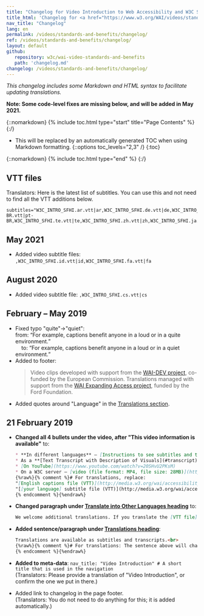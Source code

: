 ```yaml
---
title: "Changelog for Video Introduction to Web Accessibility and W3C Standards"
title_html: 'Changelog for <a href="https://www.w3.org/WAI/videos/standards-and-benefits/">Video Introduction to Web Accessibility and W3C Standards</a>'
nav_title: "Changelog"
lang: en
permalink: /videos/standards-and-benefits/changelog/
ref: /videos/standards-and-benefits/changelog/
layout: default
github:
   repository: w3c/wai-video-standards-and-benefits
   path: 'changelog.md'
changelog: /videos/standards-and-benefits/changelog/
---
```


_This changelog includes some Markdown and HTML syntax to facilitate updating translations._

**Note: Some code-level fixes are missing below, and will be added in May 2021.**


{::nomarkdown}
{% include toc.html type="start" title="Page Contents" %}
{:/}

- This will be replaced by an automatically generated TOC when using Markdown formatting.
{::options toc_levels="2,3" /}
{:toc}

{::nomarkdown}
{% include toc.html type="end" %}
{:/} 

## VTT files

Translators: Here is the latest list of subtitles. You can use this and not need to find all the VTT additions below.
```
subtitles="W3C_INTRO_SFHI.ar.vtt|ar,W3C_INTRO_SFHI.de.vtt|de,W3C_INTRO_SFHI.es.vtt|es,W3C_INTRO_SFHI.fr.vtt|fr,W3C_INTRO_SFHI.gu.vtt|gu,W3C_INTRO_SFHI.hi.vtt|hi,W3C_INTRO_SFHI.kok.vtt|kok,W3C_INTRO_SFHI.ko.vtt|ko,W3C_INTRO_SFHI.ml.vtt|ml,W3C_INTRO_SFHI.mr.vtt|mr,W3C_INTRO_SFHI.nl.vtt|nl,W3C_INTRO_SFHI.pt-BR.vtt|pt-BR,W3C_INTRO_SFHI.te.vtt|te,W3C_INTRO_SFHI.zh.vtt|zh,W3C_INTRO_SFHI.ja.vtt|ja,W3C_INTRO_SFHI.it.vtt|it,W3C_INTRO_SFHI.hu.vtt|hu,W3C_INTRO_SFHI.el.vtt|el,W3C_INTRO_SFHI.ru.vtt|ru,W3C_INTRO_SFHI.cs.vtt|cs,W3C_INTRO_SFHI.id.vtt|id,W3C_INTRO_SFHI.fa.vtt|fa"
```

## May 2021

* Added video subtitle files: ``` ,W3C_INTRO_SFHI.id.vtt|id,W3C_INTRO_SFHI.fa.vtt|fa ```

## August 2020

* Added video subtitle file: ``` ,W3C_INTRO_SFHI.cs.vtt|cs ```

## February – May 2019

* Fixed typo "quite"->"quiet":<br>from: <q>For example, captions benefit anyone in a loud or in a quite environment.</q><br>&nbsp;&nbsp;&nbsp;&nbsp;to: <q>For example, captions benefit anyone in a loud or in a quiet environment.</q>
* Added to footer: <blockquote>Video clips developed with support from the <a href="https://www.w3.org/WAI/DEV/">WAI-DEV project</a>, co-funded by the European Commission. Translations managed with support from the <a href="https://www.w3.org/WAI/expand-access/">WAI Expanding Access project</a>, funded by the Ford Foundation.</blockquote>
* Added quotes around "Language" in the [Translations section](https://www.w3.org/WAI/videos/standards-and-benefits/#translations).

## 21 February 2019

* **Changed all 4 bullets under the video, after "This video information is available"** to:

  ```markdown
  * **In different languages** — [Instructions to see subtitles and transcripts](#translations) are below
  * As a **[Text Transcript with Description of Visuals](#transcript)** below
  * [On YouTube](https://www.youtube.com/watch?v=20SHvU2PKsM)
  * On a W3C server — [video (file format: MP4, file size: 28MB)](http://media.w3.org/wai/accessibility-intro/intro.mp4), [English captions file (VTT)](http://media.w3.org/wai/accessibility-intro/W3C_INTRO_SFHI.en.vtt), [list of other language files](http://media.w3.org/wai/accessibility-intro/)
  {%raw%}{% comment %}# For translations, replace:
  "[English captions file (VTT)](http://media.w3.org/wai/accessibility-intro/W3C_INTRO_SFHI.en.vtt)", with translation of:
  "[[your language] subtitle file (VTT)](http://media.w3.org/wai/accessibility-intro/W3C_INTRO_SFHI.[lang code].vtt)".
  {% endcomment %}{%endraw%}
  ```

* **Changed paragraph under [Translate into Other Languages heading](https://www.w3.org/WAI/videos/standards-and-benefits/#translate-into-other-languages)** to:

  ```markdown
  We welcome additional translations. If you translate the [VTT file]({{ "/content-images/wai-video-standards-and-benefits/W3C_INTRO_SFHI.vtt" | relative_url }}), please send it to <public-wai-translations@w3.org>. If you might want to translate this entire web page or others, please see [Translating WAI Resources](https://www.w3.org/WAI/about/translating/).
  ```

* **Added sentence/paragraph under [Translations heading](https://www.w3.org/WAI/videos/standards-and-benefits/#translations)**:

  ```markdown
  Translations are available as subtitles and transcripts.<br>
  {%raw%}{% comment %}# For translations: The sentence above will change when we publish the translations. In your translation, please replace the paragraph above with: "There are some translations of this entire web page. They are linked at the top of this page.<br>There are **more translations of just the video**. They are available as subtitles and transcripts."<br>
  {% endcomment %}{%endraw%}
  ```

* **Added to meta-data**: `nav_title: "Video Introduction" # A short title that is used in the navigation`<br>(Translators: Please provide a translation of "Video Introduction", or confirm the one we put in there.)

* Added link to changelog in the page footer.<br>(Translators: You do not need to do anything for this; it is added automatically.)
